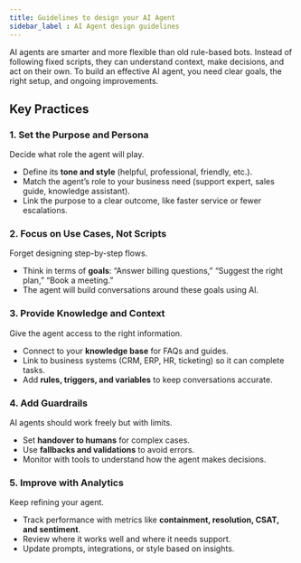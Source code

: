 ```yaml
---
title: Guidelines to design your AI Agent
sidebar_label : AI Agent design guidelines
---
```


AI agents are smarter and more flexible than old rule-based bots. Instead of following fixed scripts, they can understand context, make decisions, and act on their own. To build an effective AI agent, you need clear goals, the right setup, and ongoing improvements.

## Key Practices

### 1. Set the Purpose and Persona
Decide what role the agent will play.  
- Define its **tone and style** (helpful, professional, friendly, etc.).  
- Match the agent’s role to your business need (support expert, sales guide, knowledge assistant).  
- Link the purpose to a clear outcome, like faster service or fewer escalations.  

### 2. Focus on Use Cases, Not Scripts
Forget designing step-by-step flows.  
- Think in terms of **goals**: “Answer billing questions,” “Suggest the right plan,” “Book a meeting.”  
- The agent will build conversations around these goals using AI.  

### 3. Provide Knowledge and Context
Give the agent access to the right information.  
- Connect to your **knowledge base** for FAQs and guides.  
- Link to business systems (CRM, ERP, HR, ticketing) so it can complete tasks.  
- Add **rules, triggers, and variables** to keep conversations accurate.  

### 4. Add Guardrails
AI agents should work freely but with limits.  
- Set **handover to humans** for complex cases.  
- Use **fallbacks and validations** to avoid errors.  
- Monitor with tools to understand how the agent makes decisions.  

### 5. Improve with Analytics
Keep refining your agent.  
- Track performance with metrics like **containment, resolution, CSAT, and sentiment**.  
- Review where it works well and where it needs support.  
- Update prompts, integrations, or style based on insights.  